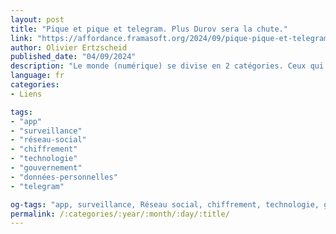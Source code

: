 ```yaml
---
layout: post
title: "Pique et pique et telegram. Plus Durov sera la chute."
link: "https://affordance.framasoft.org/2024/09/pique-pique-et-telegram/"
author: Olivier Ertzscheid
published_date: "04/09/2024"
description: "Le monde (numérique) se divise en 2 catégories. Ceux qui ont un pistolet chargé pensent que la liberté d’expression doit y être totale, et ceux qui creusent pensent qu’elle doit y être encadrée comme dans tout espace public. L’occasion de l’arrestation de Pavel Durov (aussi orthographié Dourov), patron du réseau social telegram, soulève une infinité de questions passionnantes dans le contexte politique actuel de nos usages et environnements numériques."
language: fr
categories:
- Liens

tags:
- "app"
- "surveillance"
- "réseau-social"
- "chiffrement"
- "technologie"
- "gouvernement"
- "données-personnelles"
- "telegram"

og-tags: "app, surveillance, Réseau social, chiffrement, technologie, gouvernement, Données personnelles, telegram"
permalink: /:categories/:year/:month/:day/:title/
---
```

